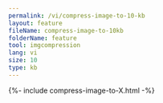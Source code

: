```yaml
---
permalink: /vi/compress-image-to-10-kb
layout: feature
fileName: compress-image-to-10kb
folderName: feature
tool: imgcompression
lang: vi
size: 10
type: kb
---
```


{%- include compress-image-to-X.html -%}
